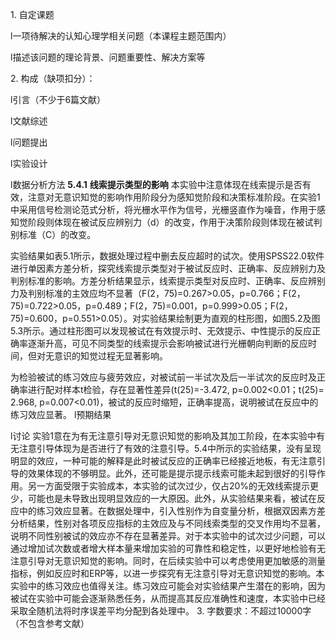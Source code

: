 1. 自定课题  

l一项待解决的认知心理学相关问题（本课程主题范围内）

l描述该问题的理论背景、问题重要性、解决方案等

2. 构成（缺项扣分）：

l引言（不少于6篇文献）

l文献综述

l问题提出

l实验设计

l数据分析方法
**5.4.1** **线索提示类型的影响**
本实验中注意体现在线索提示是否有效，注意对无意识知觉的影响作用阶段分为感知觉阶段和决策标准阶段。在实验1中采用信号检测论范式分析，将光栅水平作为信号，光栅竖直作为噪音，作用于感知觉阶段则体现在被试反应辨别力（d）的改变，作用于决策阶段则体现在被试判别标准（C）的改变。

实验结果如表5.1所示，数据处理过程中删去反应超时的试次。使用SPSS22.0软件进行单因素方差分析，探究线索提示类型对于被试反应时、正确率、反应辨别力及判别标准的影响。方差分析结果显示，线索提示类型对反应时、正确率、反应辨别力及判别标准的主效应均不显著（F(2，75)=0.267>0.05，p=0.766；F(2，75)=0.722>0.05，p=0.489；F(2，75)=0.001，p=0.999>0.05；F(2，75)=0.600，p=0.551>0.05）。对实验结果绘制更为直观的柱形图，如图5.2及图5.3所示。通过柱形图可以发现被试在有效提示时、无效提示、中性提示的反应正确率逐渐升高，可见不同类型的线索提示会影响被试进行光栅朝向判断的反应时间，但对无意识的知觉过程无显著影响。

为检验被试的练习效应与疲劳效应，对被试前一半试次及后一半试次的反应时及正确率进行配对样本t检验，存在显著性差异(t(25)=-3.472, p=0.002<0.01；t(25)= 2.968, p=0.007<0.01)，被试的反应时缩短，正确率提高，说明被试在反应中的练习效应显著。
l预期结果

l讨论
实验1意在为有无注意引导对无意识知觉的影响及其加工阶段，在本实验中有无注意引导体现为是否进行了有效的注意引导。5.4中所示的实验结果，没有呈现明显的效应，一种可能的解释是此时被试反应的正确率已经接近地板，有无注意引导的效果体现的不够明显。此外，还可能是提示提示线索可能未起到很好的引导作用。另一方面受限于实验成本，本实验的试次过少，仅占20%的无效线索提示更少，可能也是未导致出现明显效应的一大原因。此外，从实验结果来看，被试在反应中的练习效应显著。在数据处理中，引入性别作为自变量分析，根据双因素方差分析结果，性别对各项反应指标的主效应及与不同线索类型的交叉作用均不显著，说明不同性别被试的效应亦不存在显著差异。对于本实验中的试次过少问题，可以通过增加试次数或者增大样本量来增加实验的可靠性和稳定性，以更好地检验有无注意引导对无意识知觉的影响。同时，在后续实验中可以考虑使用更加敏感的测量指标，例如反应时和ERP等，以进一步探究有无注意引导对无意识知觉的影响。本实验中的练习效应也值得关注。练习效应可能会对实验结果产生潜在的影响，因为被试在实验中可能会逐渐熟悉任务，从而提高其反应准确性和速度，本实验中已经采取全随机法将时序误差平均分配到各处理中。
3. 字数要求：不超过10000字 （不包含参考文献）